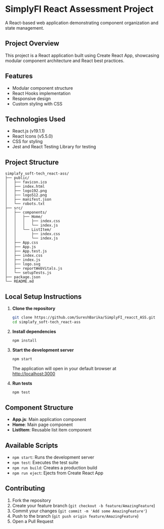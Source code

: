 # SimplyFI React Assessment Project

A React-based web application demonstrating component organization and state management.

## Project Overview

This project is a React application built using Create React App, showcasing modular component architecture and React best practices.

## Features

- Modular component structure
- React Hooks implementation
- Responsive design
- Custom styling with CSS

## Technologies Used

- React.js (v19.1.1)
- React Icons (v5.5.0)
- CSS for styling
- Jest and React Testing Library for testing

## Project Structure

```
simplafy_soft-tech_react-ass/
├── public/
│   ├── favicon.ico
│   ├── index.html
│   ├── logo192.png
│   ├── logo512.png
│   ├── manifest.json
│   └── robots.txt
├── src/
│   ├── components/
│   │   ├── Home/
│   │   │   ├── index.css
│   │   │   └── index.js
│   │   └── ListItem/
│   │       ├── index.css
│   │       └── index.js
│   ├── App.css
│   ├── App.js
│   ├── App.test.js
│   ├── index.css
│   ├── index.js
│   ├── logo.svg
│   ├── reportWebVitals.js
│   └── setupTests.js
├── package.json
└── README.md
```

## Local Setup Instructions

1. **Clone the repository**
   ```bash
   git clone https://github.com/SureshBarika/SimplyFI_reacct_ASS.git
   cd simplafy_soft-tech_react-ass
   ```

2. **Install dependencies**
   ```bash
   npm install
   ```

3. **Start the development server**
   ```bash
   npm start
   ```
   The application will open in your default browser at [http://localhost:3000](http://localhost:3000)

4. **Run tests**
   ```bash
   npm test
   ```

## Component Structure

- **App.js**: Main application component
- **Home**: Main page component
- **ListItem**: Reusable list item component

## Available Scripts

- `npm start`: Runs the development server
- `npm test`: Executes the test suite
- `npm run build`: Creates a production build
- `npm run eject`: Ejects from Create React App

## Contributing

1. Fork the repository
2. Create your feature branch (`git checkout -b feature/AmazingFeature`)
3. Commit your changes (`git commit -m 'Add some AmazingFeature'`)
4. Push to the branch (`git push origin feature/AmazingFeature`)
5. Open a Pull Request
